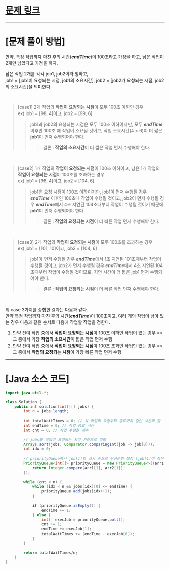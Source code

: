# [문제 링크](https://school.programmers.co.kr/learn/courses/30/lessons/42627?language=java)

---
# [문제 풀이 방법]
만약, 특정 작업까지 마친 후의 시간(***endTime***)이 100초라고 가정을 하고, 남은 작업이 2개만 남았다고 가정을 하자. 

남은 작업 2개를 각각 job1, job2이라 칭하고,  
job1 = [job1이 요청되는 시점, job1의 소요시간], job2 = [job2가 요청되는 시점, job2의 소요시간]을 의미한다.  

<br>

> [case1] 2개 작업의 **작업이 요청되는 시점**이 모두 100초 이하인 경우  
> ex) job1 = [98, 4]이고, job2 = [99, 6]
> > job1과 job2의 요청되는 시점은 모두 100초 이하이지만, 모두 ***endTime*** 이후인 100초 때 작업이 소요될 것이고, 작업 소요시간(4 < 6)이 더 짧은 **job1**이 먼저 수행되어야 한다.
> > > 결론 : **작업의 소요시간**이 더 짧은 작업 먼저 수행해야 한다.

<br>

> [case2] 1개 작업의 **작업이 요청되는 시점**이 100초 이하이고, 남은 1개 작업의 **작업이 요청되는 시점**이 100초를 초과하는 경우  
> ex) job1 = [98, 4]이고, job2 = [104, 6]
> > job1은 요청 시점이 100초 이하이지만, job1이 먼저 수행될 경우 ***endTime*** 이후인 100초때 작업이 수행될 것이고, job2이 먼저 수행될 경우 ***endTime***에서 4초 지연된 104초때부터 작업이 수행될 것이기 때문에 **job1**이 먼저 수행되어야 한다.
> > > 결론 : **작업의 요청되는 시점**이 더 빠른 작업 먼저 수행해야 한다.

<br>

> [case3] 2개 작업의 **작업이 요청되는 시점**이 모두 100초를 초과하는 경우   
> ex) job1 = [101, 10]이고, job2 = [104, 6]
> > job1이 먼저 수행될 경우 ***endTime***에서 1초 지연된 101초때부터 작업이 수행될 것이고, job2가 먼저 수행될 경우 ***endTime***에서 4초 지연된 104초때부터 작업이 수행될 것이므로, 지연 시간이 더 짧은 job1 먼저 수행되어야 한다.
> > > 결론 : **작업의 요청되는 시점**이 더 빠른 작업 먼저 수행해야 한다.

<br>

위 case 3가지를 종합한 결과는 다음과 같다.  
만약 특정 작업까지 마친 후의 시간(***endTime***)이 100초이고, 여러 개의 작업이 남아 있는 경우 다음과 같은 순서로 다음에 작업할 작업을 정한다.
1. 만약 잔여 작업 중에서 **작업이 요청되는 시점**이 100초 이하인 작업이 있는 경우 => 그 중에서 가장 **작업의 소요시간**이 짧은 작업 먼저 수행
2. 만약 잔여 작업 중에서 **작업이 요청되는 시점**이 100초 초과인 작업만 있는 경우 => 그 중에서 **작업의 요청되는 시점**이 가장 빠른 작업 먼저 수행
---
# [Java 소스 코드]
```java
import java.util.*;

class Solution {
    public int solution(int[][] jobs) {
        int n = jobs.length;
        
        int totalWaitTimes = 0; // 각 작업의 요청부터 종료까지 걸린 시간의 합
        int endTime = 0; // 작업 종료 시간
        int cnt = 0; // 작업 수행한 개수
        
        // jobs를 작업이 요청되는 시점 기준으로 정렬
        Arrays.sort(jobs, Comparator.comparingInt(job -> job[0]));
        int idx = 0;
        
        // priorityQueue에서 job[1]의 크기 순으로 우선순위 설정 (job[1]이 작은 수 먼저 꺼내짐)
        PriorityQueue<int[]> priorityQueue = new PriorityQueue<>((arr1, arr2) -> {
            return Integer.compare(arr1[1], arr2[1]);
        });
        
        while (cnt < n) {            
            while (idx < n && jobs[idx][0] <= endTime) {
                priorityQueue.add(jobs[idx++]); 
            }
            
            if (priorityQueue.isEmpty()) {
                endTime += 1;
            } else {
                int[] execJob = priorityQueue.poll(); 
                cnt += 1;
                endTime += execJob[1];
                totalWaitTimes += (endTime - execJob[0]);
            }
        }
        
        return totalWaitTimes/n; 
    }
}
```
